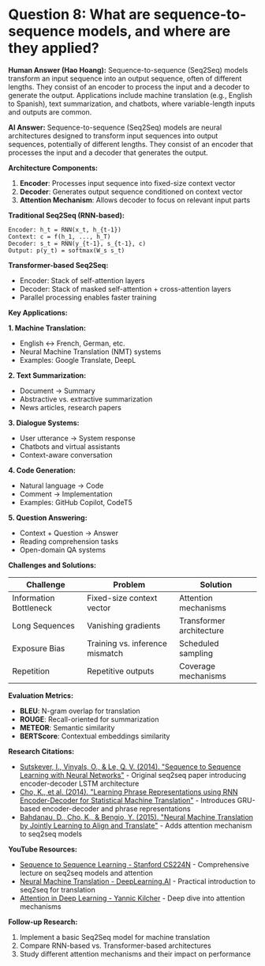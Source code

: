 # Question 8: What are sequence-to-sequence models, and where are they applied?

**Human Answer (Hao Hoang):**
Sequence-to-sequence (Seq2Seq) models transform an input sequence into an output sequence, often of different lengths. They consist of an encoder to process the input and a decoder to generate the output. Applications include machine translation (e.g., English to Spanish), text summarization, and chatbots, where variable-length inputs and outputs are common.

**AI Answer:**
Sequence-to-sequence (Seq2Seq) models are neural architectures designed to transform input sequences into output sequences, potentially of different lengths. They consist of an encoder that processes the input and a decoder that generates the output.

**Architecture Components:**
1. **Encoder**: Processes input sequence into fixed-size context vector
2. **Decoder**: Generates output sequence conditioned on context vector
3. **Attention Mechanism**: Allows decoder to focus on relevant input parts

**Traditional Seq2Seq (RNN-based):**
```
Encoder: h_t = RNN(x_t, h_{t-1})
Context: c = f(h_1, ..., h_T)
Decoder: s_t = RNN(y_{t-1}, s_{t-1}, c)
Output: p(y_t) = softmax(W_s s_t)
```

**Transformer-based Seq2Seq:**
- Encoder: Stack of self-attention layers
- Decoder: Stack of masked self-attention + cross-attention layers
- Parallel processing enables faster training

**Key Applications:**

**1. Machine Translation:**
- English ↔ French, German, etc.
- Neural Machine Translation (NMT) systems
- Examples: Google Translate, DeepL

**2. Text Summarization:**
- Document → Summary
- Abstractive vs. extractive summarization
- News articles, research papers

**3. Dialogue Systems:**
- User utterance → System response
- Chatbots and virtual assistants
- Context-aware conversation

**4. Code Generation:**
- Natural language → Code
- Comment → Implementation
- Examples: GitHub Copilot, CodeT5

**5. Question Answering:**
- Context + Question → Answer
- Reading comprehension tasks
- Open-domain QA systems

**Challenges and Solutions:**

| Challenge | Problem | Solution |
|-----------|---------|----------|
| Information Bottleneck | Fixed-size context vector | Attention mechanisms |
| Long Sequences | Vanishing gradients | Transformer architecture |
| Exposure Bias | Training vs. inference mismatch | Scheduled sampling |
| Repetition | Repetitive outputs | Coverage mechanisms |

**Evaluation Metrics:**
- **BLEU**: N-gram overlap for translation
- **ROUGE**: Recall-oriented for summarization
- **METEOR**: Semantic similarity
- **BERTScore**: Contextual embeddings similarity

**Research Citations:**
- [Sutskever, I., Vinyals, O., & Le, Q. V. (2014). "Sequence to Sequence Learning with Neural Networks"](https://arxiv.org/abs/1409.3215) - Original seq2seq paper introducing encoder-decoder LSTM architecture
- [Cho, K., et al. (2014). "Learning Phrase Representations using RNN Encoder-Decoder for Statistical Machine Translation"](https://arxiv.org/abs/1406.1078) - Introduces GRU-based encoder-decoder and phrase representations
- [Bahdanau, D., Cho, K., & Bengio, Y. (2015). "Neural Machine Translation by Jointly Learning to Align and Translate"](https://arxiv.org/abs/1409.0473) - Adds attention mechanism to seq2seq models

**YouTube Resources:**
- [Sequence to Sequence Learning - Stanford CS224N](https://www.youtube.com/watch?v=XXtpJxZBa2c) - Comprehensive lecture on seq2seq models and attention
- [Neural Machine Translation - DeepLearning.AI](https://www.youtube.com/watch?v=sQUqQddQtB4) - Practical introduction to seq2seq for translation
- [Attention in Deep Learning - Yannic Kilcher](https://www.youtube.com/watch?v=iDulhoQ2pro) - Deep dive into attention mechanisms

**Follow-up Research:**
1. Implement a basic Seq2Seq model for machine translation
2. Compare RNN-based vs. Transformer-based architectures
3. Study different attention mechanisms and their impact on performance